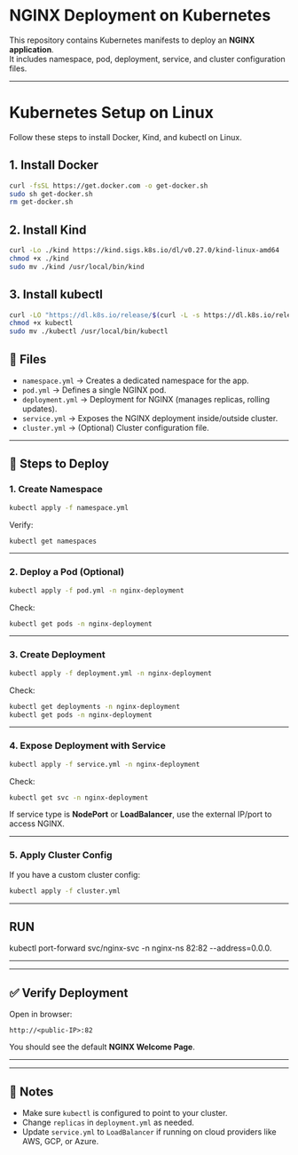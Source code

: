 # NGINX Deployment on Kubernetes

This repository contains Kubernetes manifests to deploy an **NGINX application**.  
It includes namespace, pod, deployment, service, and cluster configuration files.

---
# Kubernetes Setup on Linux

Follow these steps to install Docker, Kind, and kubectl on Linux.

## 1. Install Docker
```bash
curl -fsSL https://get.docker.com -o get-docker.sh
sudo sh get-docker.sh
rm get-docker.sh
```

## 2. Install Kind
```bash
curl -Lo ./kind https://kind.sigs.k8s.io/dl/v0.27.0/kind-linux-amd64
chmod +x ./kind
sudo mv ./kind /usr/local/bin/kind
```

## 3. Install kubectl
```bash
curl -LO "https://dl.k8s.io/release/$(curl -L -s https://dl.k8s.io/release/stable.txt)/bin/linux/amd64/kubectl"
chmod +x kubectl
sudo mv ./kubectl /usr/local/bin/kubectl
```

## 📂 Files
- `namespace.yml` → Creates a dedicated namespace for the app.
- `pod.yml` → Defines a single NGINX pod.
- `deployment.yml` → Deployment for NGINX (manages replicas, rolling updates).
- `service.yml` → Exposes the NGINX deployment inside/outside cluster.
- `cluster.yml` → (Optional) Cluster configuration file.

---

## 🚀 Steps to Deploy

### 1. Create Namespace
```bash
kubectl apply -f namespace.yml
```

Verify:
```bash
kubectl get namespaces
```

---

### 2. Deploy a Pod (Optional)
```bash
kubectl apply -f pod.yml -n nginx-deployment
```

Check:
```bash
kubectl get pods -n nginx-deployment
```

---

### 3. Create Deployment
```bash
kubectl apply -f deployment.yml -n nginx-deployment
```

Check:
```bash
kubectl get deployments -n nginx-deployment
kubectl get pods -n nginx-deployment
```

---

### 4. Expose Deployment with Service
```bash
kubectl apply -f service.yml -n nginx-deployment
```

Check:
```bash
kubectl get svc -n nginx-deployment
```

If service type is **NodePort** or **LoadBalancer**, use the external IP/port to access NGINX.

---

### 5.  Apply Cluster Config
If you have a custom cluster config:
```bash
kubectl apply -f cluster.yml
```



---

## RUN 
kubectl port-forward svc/nginx-svc -n nginx-ns 82:82 --address=0.0.0.

---

---

## ✅ Verify Deployment
Open in browser:
```
http://<public-IP>:82
```

You should see the default **NGINX Welcome Page**.

---


---

## 📌 Notes
- Make sure `kubectl` is configured to point to your cluster.
- Change `replicas` in `deployment.yml` as needed.
- Update `service.yml` to `LoadBalancer` if running on cloud providers like AWS, GCP, or Azure.
